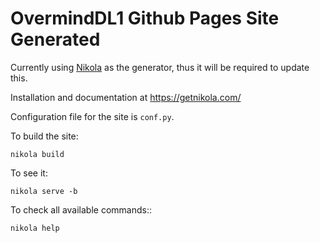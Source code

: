 # OvermindDL1 Github Pages Site Generated

Currently using [Nikola](https://getnikola.com/) as the generator, thus it will be required to update this.

Installation and documentation at https://getnikola.com/

Configuration file for the site is ``conf.py``.

To build the site:
```
nikola build
```

To see it:
```
nikola serve -b
```

To check all available commands::
```
nikola help
```
